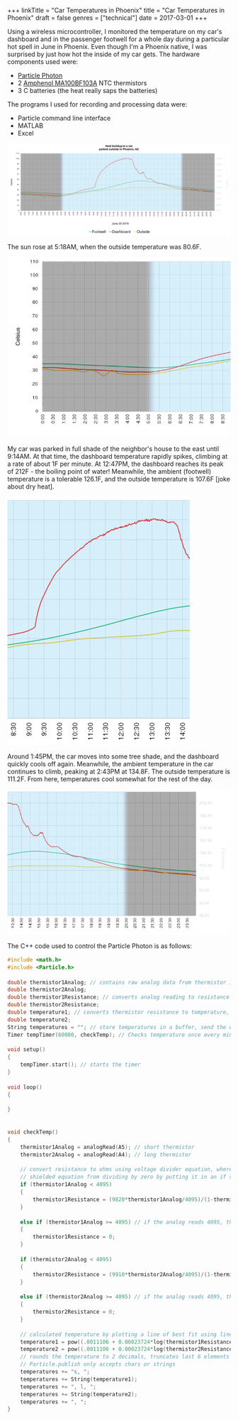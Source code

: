+++
linkTitle = "Car Temperatures in Phoenix"
title = "Car Temperatures in Phoenix"
draft = false
genres = ["technical"]
date = 2017-03-01
+++

Using a wireless microcontroller, I monitored the temperature on my car's dashboard and in the passenger footwell for a whole day during a particular hot spell in June in Phoenix. Even though I'm a Phoenix native, I was surprised by just how hot the inside of my car gets. The hardware components used were:

- [Particle Photon](https://docs.particle.io/photon/)
- 2 [Amphenol MA100BF103A](https://www.digikey.com/en/products/detail/amphenol-advanced-sensors/MA100BF103A/272974) NTC thermistors
- 3 C batteries (the heat really saps the batteries)

The programs I used for recording and processing data were:

- Particle command line interface
- MATLAB
- Excel

![Full chart from sunrise to sunset](full-image.jpeg)

The sun rose at 5:18AM, when the outside temperature was 80.6F.

![Sunrise](sunrise.jpeg)

My car was parked in full shade of the neighbor's house to the east until 9:14AM. At that time, the dashboard temperature rapidly spikes, climbing at a rate of about 1F per minute. At 12:47PM, the dashboard reaches its peak of 212F - the boiling point of water! Meanwhile, the ambient (footwell) temperature is a tolerable 126.1F, and the outside temperature is 107.6F [joke about dry heat].

![Midday](midday.jpeg)

Around 1:45PM, the car moves into some tree shade, and the dashboard quickly cools off again. Meanwhile, the ambient temperature in the car continues to climb, peaking at 2:43PM at 134.8F. The outside temperature is 111.2F. From here, temperatures cool somewhat for the rest of the day.

![Evening](evening.jpeg)

The C++ code used to control the Particle Photon is as follows:

```C++
#include <math.h>
#include <Particle.h>

double thermistor1Analog; // contains raw analog data from thermistor 1 circuit VOut
double thermistor2Analog;
double thermistor1Resistance; // converts analog reading to resistance
double thermistor2Resistance;
double temperature1; // converts thermistor resistance to temperature, according to Amphenol datasheet
double temperature2;
String temperatures = ""; // store temperatures in a buffer, send the whole thing once buffer fills to conserve power
Timer tempTimer(60000, checkTemp); // Checks temperature once every minute

void setup()
{
    tempTimer.start(); // starts the timer
}

void loop()
{

}


void checkTemp()
{
    thermistor1Analog = analogRead(A5); // short thermistor
    thermistor2Analog = analogRead(A4); // long thermistor

    // convert resistance to ohms using voltage divider equation, where R1 = 10k ohms
    // shielded equation from dividing by zero by putting it in an if statement
    if (thermistor1Analog < 4095)
    {
        thermistor1Resistance = (9820*thermistor1Analog/4095)/(1-thermistor1Analog/4095); // 9820 is multimeter measurement of resistor
    }

    else if (thermistor1Analog >= 4095) // if the analog reads 4095, then there is a short or the thermistor has failed.
    {
        thermistor1Resistance = 0;
    }

    if (thermistor2Analog < 4095)
    {
        thermistor2Resistance = (9910*thermistor2Analog/4095)/(1-thermistor2Analog/4095); // 9910 is multimeter measurement of resistor
    }

    else if (thermistor2Analog >= 4095) // if the analog reads 4095, then there is a short or the thermistor has failed.
    {
        thermistor2Resistance = 0;
    }

    // calculated temperature by plotting a line of best fit using linear algebra and MATLAB. Error was found to be 3.7998*10^-4 Kelvins using Igor Pro. Compressed some of the math operations to reduce floating point error.
    temperature1 = pow((.0011106 + 0.00023724*log(thermistor1Resistance) + 0.000000074738*pow(log(thermistor1Resistance), 3)), -1) - 273.15;
    temperature2 = pow((.0011106 + 0.00023724*log(thermistor2Resistance) + 0.000000074738*pow(log(thermistor2Resistance), 3)), -1) - 273.15;
    // rounds the temperature to 2 decimals, truncates last 6 elements (trailing zeroes))
    // Particle.publish only accepts chars or strings
    temperatures += "s, ";
    temperatures += String(temperature1);
    temperatures += ", l, ";
    temperatures += String(temperature2);
    temperatures += ", ";
}

```
